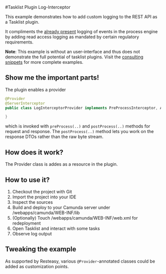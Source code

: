 #Tasklist Plugin Log-Interceptor

This example demonstrates how to add custom logging to the REST API as a Tasklist plugin. 

It compliments the [already present][2] logging of events in the process engine by adding read access logging as mandated by certain regulatory requirements.  

**Note**: This example is without an user-interface and thus does not demonstrate the full potential of tasklist plugins. Visit the [consulting snippets][1] for more complete examples.

## Show me the important parts!

The plugin enables a provider 

```java
@Provider
@ServerInterceptor
public class LogInterceptorProvider implements PreProcessInterceptor, AcceptedByMethod, PostProcessInterceptor {

}
```

which is invoked with `preProcess(..)` and `postProcess(..)` methods for request and response. The `postProcess(..)` method lets you work on the response DTOs rather than the raw byte stream.

## How does it work?
The Provider class is addes as a resource in the plugin. 

## How to use it?

1. Checkout the project with Git
2. Import the project into your IDE
3. Inspect the sources
4. Build and deploy to your Camunda server under /webapps/camunda/WEB-INF/lib 
5. (Optionally) Touch /webapps/camunda/WEB-INF/web.xml for redeployment
6. Open Tasklist and interact with some tasks
7. Observe log output 

## Tweaking the example

As supported by Resteasy, various `@Provider`-annotated classes could be added as customization points. 

[1]: https://github.com/camunda/camunda-consulting/tree/master/snippets
[2]: https://docs.camunda.org/manual/7.4/user-guide/process-engine/history/
